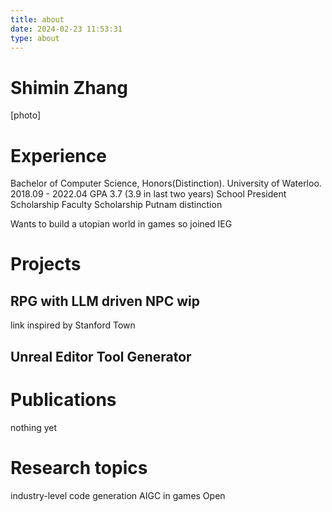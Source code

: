 ```yaml
---
title: about
date: 2024-02-23 11:53:31
type: about
---
```


# Shimin Zhang
\[photo\]

# Experience
Bachelor of Computer Science, Honors(Distinction). University of Waterloo. 2018.09 - 2022.04
GPA 3.7 (3.9 in last two years)
School President Scholarship
Faculty Scholarship
Putnam distinction

Wants to build a utopian world in games so joined IEG

# Projects
## RPG with LLM driven NPC wip
link
inspired by Stanford Town

## Unreal Editor Tool Generator

# Publications
nothing yet

# Research topics
industry-level code generation
AIGC in games
Open
